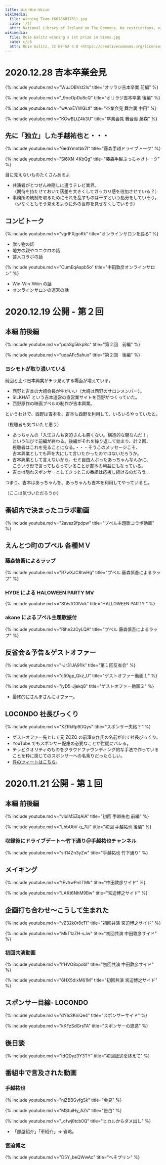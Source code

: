 ```yaml
---
title: Win-Win-Wiiin
wikimedia:
  file: Winning Team (6078681751).jpg
  cate: f/ff
  attr: National Library of Ireland on The Commons, No restrictions, via Wikimedia Commons
wikimedia:
  file: Roie Galitz winning a 1st prize in Siena.jpg
  cate: c/c3
  attr: Roie Galitz, CC BY-SA 4.0 <https://creativecommons.org/licenses/by-sa/4.0>, via Wikimedia Commons
---
```


# 2020.12.28 吉本卒業会見

{% include youtube.md v="WuJOBVst2ls" title="オリラジ吉本卒業 前編" %}

{% include youtube.md v="_9oeOpDu8cQ" title="オリラジ吉本卒業 後編" %}

{% include youtube.md v="wAnxEYWGLtI" title="卒業会見 舞台裏 中田" %}

{% include youtube.md v="KGwBLtZ4k3U" title="卒業会見 舞台裏 藤森" %}

## 先に「独立」した手越祐也と・・・

{% include youtube.md v="6edYmntbk7I" title="藤森手越ドライブトーク" %}

{% include youtube.md v="Si6XN-4KbQg" title="藤森手越ぶっちゃけトーク" %}

目に見えないものたくさんあるよ

* 共演者がとつぜん神隠しに遭うテレビ業界。  
  （期待を持たせておいて落差を大きくしてガッカリ感を倍加させている？）
* 事務所の統制を取るためにそれを乱すものは干すという処分をしていそう。  
  （少なくともそう見えるように外の世界を見せなくしていそう）

## コンビトーク

{% include youtube.md v="vgrlFXjgoKk" title="オンラインサロンを語る" %}

* 贈り物の話
* 地方の親やユニクロの話
* 芸人コラボの話

{% include youtube.md v="CumEqAapb5o" title="中田敦彦オンラインサロン" %}

* Win-Win-Wiiin の話
* オンラインサロンの運営の話


# 2020.12.19 公開 - 第２回

## 本編 前後編

{% include youtube.md v="pdaSg5kkp8c" title="第２回　前編" %}

{% include youtube.md v="udaAFc5ahuo" title="第２回　後編" %}


### ヨシモトが取り憑いている

前回と比べ吉本興業がチラ見えする場面が増えている。

* 西野と吉本の大崎会長が仲がいい（大崎は西野のサロンメンバー）。
* SILKHAT という吉本運営の直営業サイトを西野がつくっていた。
* 西野原作の映画プペルの制作が吉本興業。

というわけで、西野は吉本を、吉本も西野を利用して、いろいろやっていたと。

（視聴者も気づいたと思う）

* あっちゃんの「入江さんも宮迫さんも悪くない。構造的な闇なんだ！」  
  という叫びで前編が終わる。後編がそれを繰り返して始まり、計２回、  
  視聴者はこれを見ることになる。・・・そうこのメッセージこそ、  
  吉本興業としても声を大にして言いたかったのではないだろうか。  
* 吉本興業として言えないから、セミ自由人ぶったあっちゃんなんかに、  
  こういう形で言ってもらっていることが吉本の利益にもなっている。  
* 吉本は隠れスポンサーとしてきっとこの番組は応援し続けるのだろう。

つまり、吉本はあっちゃんを、あっちゃんも吉本を利用してやっていると。

（ここは気づいただろうか）


## 番組内で決まったコラボ動画

{% include youtube.md v="2avez9fpdpw" title="プペル主題歌コラボ動画" %}


## えんとつ町のプペル 各種ＭＶ

### 藤森慎吾によるラップ

{% include youtube.md v="R7wXJC8twHg" title="プペル 藤森慎吾によるラップ" %}

### HYDE による HALOWEEN PARTY MV

{% include youtube.md v="StVsfO0lVok" title="HALLOWEEN PARTY " %}

### akane によるプペル主題歌振付

{% include youtube.md v="Rihe2JOyLQA" title="プペル 藤森慎吾によるラップ" %}


## 反省会＆予告＆ゲストオファー

{% include youtube.md v="-Jr31JA91Ik" title="第１回反省会" %}

{% include youtube.md v="c50gp_Qkz_U" title="ゲストオファー動画１" %}

{% include youtube.md v="iyD5-Jjekq8" title="ゲストオファー動画２" %}

* 最終的にさんまさんにオファー。


## LOCONDO 社長びっくり

{% include youtube.md v="XZRkRp9DQys" title="スポンサー失格？" %}

* ゲストオファー先として元 ZOZO の前澤友作氏の名前が出て社長びっくり。
* YouTube でもスポンサー配慮の必要なことが世間にバレる。
* テレビクオリティのものをクラウドファウンディング的な手法で作っている  
  ことを粋に感じてのスポンサーへの名乗りだったらしい。
* [件のツィートはこちら](https://twitter.com/yusuke_tanaka/status/1338843893379420167)。


# 2020.11.21 公開 - 第１回

## 本編 前後編

{% include youtube.md v="vlulMSZqAiA" title="初回 手越祐也 前編" %}

{% include youtube.md v="LhbUbV-q_7U" title="初回 手越祐也 後編" %}


### 収録後にドライブデート〜竹下通り＠手越祐也チャンネル

{% include youtube.md v="sIt14Zn3yZw" title="手越祐也 竹下通り" %}


## メイキング

{% include youtube.md v="tEvhwPmlTMk" title="中田敦彦サイド" %}

{% include youtube.md v="LAKt6NhM9Bw" title="宮迫博之サイド" %}


## 企画打ち合わせ〜こうして生まれた

{% include youtube.md v="vZ32k0r8cTI" title="初回共演 宮迫博之サイド" %}

{% include youtube.md v="MkT1zZH-sJw" title="初回共演 中田敦彦サイド" %}


### 初回共演動画

{% include youtube.md v="lfHVO8xpobI" title="初回共演 中田敦彦サイド" %}

{% include youtube.md v="6HX5dixM61M" title="初回共演 宮迫博之サイド" %}


## スポンサー目線- LOCONDO

{% include youtube.md v="dYls3KniQe4" title="スポンサーサイド" %}

{% include youtube.md v="kKFzSdGrsTA" title="スポンサーの思惑" %}


## 後日談

{% include youtube.md v="tdQDyz3Y3TY" title="初回放送を終えて" %}


## 番組中で言及された動画

### 手越祐也

{% include youtube.md v="njZBBGvfgSk" title="会見" %}

{% include youtube.md v="MStuiHy_AZs" title="告白" %}

{% include youtube.md v="_cfwj0tcb0Q" title="ヒカルからダメ出し" %}


* 「部屋紹介」「車紹介」=> 省略。

### 宮迫博之

{% include youtube.md v="D5Y_beQWwAc" title="へそプリン" %}
